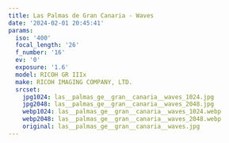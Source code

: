 ```yaml
---
title: Las Palmas de Gran Canaria - Waves
date: '2024-02-01 20:45:41'
params:
  iso: '400'
  focal_length: '26'
  f_number: '16'
  ev: '0'
  exposure: '1.6'
  model: RICOH GR IIIx
  make: RICOH IMAGING COMPANY, LTD.
  srcset:
    jpg1024: las__palmas_ge__gran__canaria__waves_1024.jpg
    jpg2048: las__palmas_ge__gran__canaria__waves_2048.jpg
    webp1024: las__palmas_ge__gran__canaria__waves_1024.webp
    webp2048: las__palmas_ge__gran__canaria__waves_2048.webp
    original: las__palmas_ge__gran__canaria__waves.jpg
---
```

